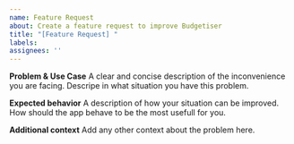 ```yaml
---
name: Feature Request
about: Create a feature request to improve Budgetiser
title: "[Feature Request] "
labels: 
assignees: ''
---
```


**Problem & Use Case**
A clear and concise description of the inconvenience you are facing.
Descripe in what situation you have this problem.

**Expected behavior**
A description of how your situation can be improved.
How should the app behave to be the most usefull for you.

**Additional context**
Add any other context about the problem here.
